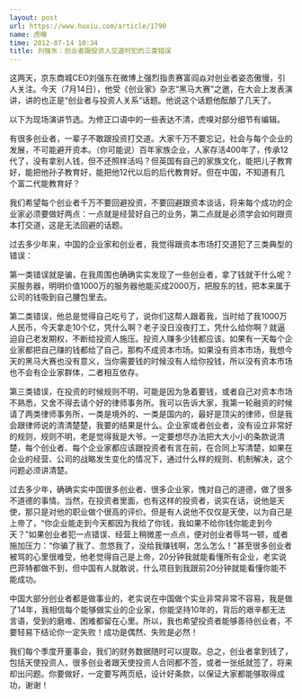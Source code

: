 ```yaml
---
layout: post
url: https://www.huxiu.com/article/1790
name: 虎嗅
time: 2012-07-14 10:34
title: 刘强东：创业者跟投资人交道时犯的三类错误
---
```

这两天，京东商城CEO刘强东在微博上强烈指责赛富阎焱对创业者姿态傲慢，引人关注。今天（7月14日），他受《创业家》杂志“黑马大赛”之邀，在大会上发表演讲，讲的也正是“创业者与投资人关系”话题。他说这个话题他酝酿了几天了。

以下为现场演讲节选。为修正口语中的一些表达不清，虎嗅对部分细节有编辑。

有很多创业者，一辈子不敢跟投资打交道。大家千万不要忘记，社会与每个企业的发展，不可能避开资本。（你可能说）百年家族企业，人家存活400年了，传承12代了，没有拿别人钱，但不还照样活吗？但英国有自己的家族文化，能把儿子教育好，能把他孙子教育好，能把他12代以后的后代教育好。但在中国，不知道有几个富二代能教育好？

我们希望每个创业者千万不要回避投资，不要回避跟资本谈话，将来每个成功的企业家必须要做好两点：一点就是经营好自己的业务，第二点就是必须学会如何跟资本打交道，这是无法回避的话题。

过去多少年来，中国的企业家和创业者，我觉得跟资本市场打交道犯了三类典型的错误：

第一类错误就是骗，在我周围也确确实实发现了一些创业者，拿了钱就干什么呢？买服务器，明明价值1000万的服务器他能买成2000万，把股东的钱，把本来属于公司的钱吸到自己腰包里去。

第二类错误，他总是觉得自己吃亏了，说你们这帮人跟着我，当时给了我1000万人民币，今天拿走10个亿，凭什么啊？老子没日没夜打工，凭什么给你啊？就逼迫自己老发期权，不断给投资人施压。投资人赚多少钱都应该。如果有一天每个企业家都把自己赚的钱都给了自己，那构不成资本市场。如果没有资本市场，我想今天的黑马大赛也没有意义，当你需要钱的时候没有人给你投钱，所以没有资本市场也不会有企业家群体，二者相互依存。

第三类错误，在投资的时候规则不明，可能是因为急着要钱，或者自己对资本市场不熟悉，又舍不得去请个好的律师事务所。我可以告诉大家，我第一轮融资的时候请了两类律师事务所，一类是境外的、一类是国内的，最好是顶尖的律师，但是我会跟律师说的清清楚楚，我要的结果是什么。企业家或者创业者，没有设立非常好的规则，规则不明，老是觉得我是大爷。一定要想尽办法把大大小小的条款说清楚，每个创业者、每个企业家都应该跟投资者有言在前，在合同上写清楚，如果在企业的经营、公司的战略发生变化的情况下，通过什么样的规则、机制解决，这个问题必须讲清楚。

过去多少年，确确实实中国很多创业者、很多企业家，愧对自己的道德，做了很多不道德的事情。当然，在投资者里面，也有这样的投资者，说实在话，说他是天使，那只是对他的职业做个很高的评价。但是有人说他不仅仅是天使，以为自己是上帝了，“你企业能走到今天都因为我给了你钱，我如果不给你钱你能走到今天？”如果创业者犯一点错误、经营上稍微差一点点，便对创业者辱骂一顿，或者施加压力：“你骗了我了、忽悠我了，没给我赚钱啊，怎么怎么！"甚至很多创业者被骂的心里很难受，他老觉得自己是上帝，20分钟我就能看懂所有企业，老实说巴菲特都做不到，但中国有人就敢说，什么项目到我跟前20分钟就能看懂你能不能成功。

中国大部分创业者都是做事业的，老实说在中国做个实业非常非常不容易，我是做了14年，我相信每个能够做实业的企业家，你能坚持10年的，背后的艰辛都无法言语，受到的磨难、困难都留在心里。所以，我也希望投资者能够善待创业者，不要轻易下结论你一定失败！成功是偶然、失败是必然！

我们每个季度开董事会，我们的财务数据随时可以提取。总之，创业者拿到钱了，包括天使投资人，很多创业者跟天使投资人合同都不签，或者一张纸就签了，将来却出问题。你要做好，一定要写两页纸，设计好条款，以保证大家都能够取得成功，谢谢！


